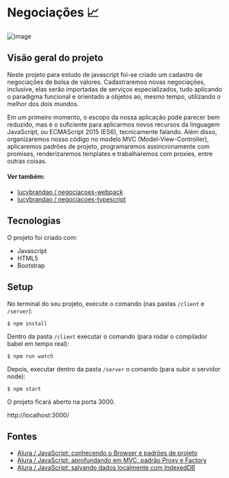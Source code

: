 # Negociações :chart_with_upwards_trend:

![image](https://user-images.githubusercontent.com/39086256/187955230-0b8131c6-298b-4e65-bead-0f757a940afd.png)

## Visão geral do projeto
Neste projeto para estudo de javascript foi-se criado um cadastro de negociações de bolsa de valores. Cadastraremos novas negociações, inclusive, elas serão importadas de serviços especializados, tudo aplicando o paradigma funcional e orientado a objetos ao, mesmo tempo, utilizando o melhor dos dois mundos.

Em um primeiro momento, o escopo da nossa aplicação pode parecer bem reduzido, mas é o suficiente para aplicarmos novos recursos da linguagem JavaScript, ou ECMAScript 2015 (ES6), tecnicamente falando. Além disso, organizaremos nosso código no modelo MVC (Model-View-Controller), aplicaremos padrões de projeto, programaremos assincronamente com promises, renderizaremos templates e trabalharemos com proxies, entre outras coisas.

#### Ver também:
- [lucybrandao / negociacoes-webpack](https://github.com/lucybrandao/negociacoes-webpack)
- [lucybrandao / negociacoes-typescript](https://github.com/lucybrandao/negociacoes-typescript)

## Tecnologias
O projeto foi criado com:
* Javascript
* HTML5
* Bootstrap

## Setup
No terminal do seu projeto, execute o comando (nas pastas `/client` e `/server`):

```shell
$ npm install
```

Dentro da pasta `/client` executar o comando (para rodar o compilador babel em tempo real):

```shell
$ npm run watch
```

Depois, executar dentro da pasta `/server` o comando (para subir o servidor node):

```shell
$ npm start
```

O projeto ficará aberto na porta 3000.

http://localhost:3000/

## Fontes
- [Alura / JavaScript: conhecendo o Browser e padrões de projeto](https://cursos.alura.com.br/course/javascript-es6-orientacao-a-objetos-parte-1/)
- [Alura / JavaScript: aprofundando em MVC, padrão Proxy e Factory](https://www.alura.com.br/curso-online-javascript-es6-orientacao-a-objetos-parte-2)
- [Alura / JavaScript: salvando dados localmente com IndexedDB](https://cursos.alura.com.br/course/javascript-web-armazenando-dados-navegador)

